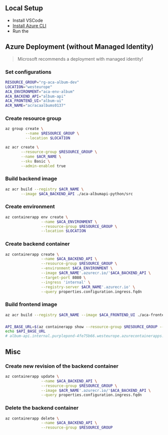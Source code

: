 ## Local Setup

- Install VSCode
- [Install Azure CLI](https://learn.microsoft.com/en-us/cli/azure/install-azure-cli)
- Run the 

## Azure Deployment (without Managed Identity)
> Microsoft recommends a deployment with managed identity!


### Set configurations
```zsh
RESOURCE_GROUP="rg-aca-album-dev"
LOCATION="westeurope"
ACA_ENVIRONMENT="aca-env-album"
ACA_BACKEND_API="album-api"
ACA_FRONTEND_UI="album-ui"
ACR_NAME="acracaalbums0137"
```

### Create resource group
```zsh
az group create \
         --name $RESOURCE_GROUP \
         --location $LOCATION

az acr create \
       --resource-group $RESOURCE_GROUP \
       --name $ACR_NAME \
       --sku Basic \
       --admin-enabled true
```

### Build backend image
```zsh
az acr build --registry $ACR_NAME \
       --image $ACA_BACKEND_API ./aca-albumapi-python/src
```

### Create environment
```zsh
az containerapp env create \
                --name $ACA_ENVIRONMENT \
                --resource-group $RESOURCE_GROUP \
                --location $LOCATION
```

### Create backend container
```zsh
az containerapp create \
                --name $ACA_BACKEND_API \
                --resource-group $RESOURCE_GROUP \
                --environment $ACA_ENVIRONMENT \
                --image $ACR_NAME'.azurecr.io/'$ACA_BACKEND_API \
                --target-port 8080 \
                --ingress 'internal' \
                --registry-server $ACR_NAME'.azurecr.io' \
                --query properties.configuration.ingress.fqdn
```

### Build frontend image
```zsh
az acr build --registry $ACR_NAME --image $ACA_FRONTEND_UI ./aca-frontend-js/
```

###
```zsh
API_BASE_URL=$(az containerapp show --resource-group $RESOURCE_GROUP --name $ACA_BACKEND_API --query properties.configuration.ingress.fqdn -o tsv)
echo $API_BASE_URL
# album-api.internal.purplepond-4fe75b66.westeurope.azurecontainerapps.io
```


## Misc

### Create new revision of the backend container
```zsh
az containerapp update \
                --name $ACA_BACKEND_API \
                --resource-group $RESOURCE_GROUP \
                --image $ACR_NAME'.azurecr.io/'$ACA_BACKEND_API \
                --query properties.configuration.ingress.fqdn
```

### Delete the backend container
```zsh
az containerapp delete \
                --name $ACA_BACKEND_API \
                --resource-group $RESOURCE_GROUP  
```

